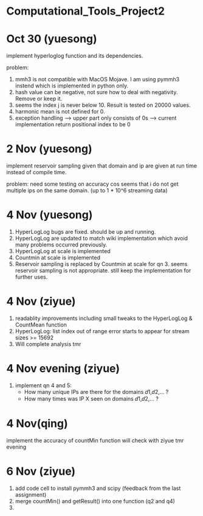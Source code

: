 # Computational_Tools_Project2

# Oct 30 (yuesong)
implement hyperloglog function and its dependencies.

problem:
1. mmh3 is not compatible with MacOS Mojave. I am using pymmh3 instend which is implemented in python only.
2. hash value can be negative, not sure how to deal with negativity. Remove or keep it.
3. seems the index j is never below 10. Result is tested on 20000 values.
4. harmonic mean is not defined for 0.
5. exception handling --> upper part only consists of 0s --> current implementation return positional index to be 0

# 2 Nov (yuesong)
implement reservoir sampling given that domain and ip are given at run time instead of compile time.

problem:
need some testing on accuracy cos seems that i do not get multiple ips on the same domain. (up to 1 * 10^6 streaming data)

# 4 Nov (yuesong)

1. HyperLogLog bugs are fixed. should be up and running.
2. HyperLogLog are updated to match wiki implementation which avoid many problems occurred previously.
3. HyperLogLog at scale is implemented
4. Countmin at scale is implemented
5. Reservoir sampling is replaced by Countmin at scale for qn 3. seems reservoir sampling is not appropriate. still keep the implementation for further uses.

# 4 Nov (ziyue)
1. readablity improvements including small tweaks to the HyperLogLog & CountMean function
2. HyperLogLog: list index out of range error starts to appear for stream sizes >= 15692
3. Will complete analysis tmr

# 4 Nov evening (ziyue)
1. implement qn 4 and 5:
    - How many unique IPs are there for the domains  𝑑1,𝑑2,… ?
    - How many times was IP X seen on domains  𝑑1,𝑑2,… ?
    
# 4 Nov(qing)
implement the accuracy of countMin function
will check with ziyue tmr evening 

# 6 Nov (ziyue)
1. add code cell to install pymmh3 and scipy (feedback from the last assignment)
2. merge countMin() and getResult() into one function (q2 and q4)
3.